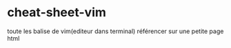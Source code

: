 # cheat-sheet-vim

toute les balise de vim(editeur dans terminal) référencer sur une petite page html
